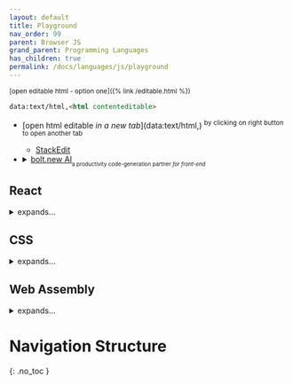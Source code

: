 ```yaml
---
layout: default
title: Playground
nav_order: 99
parent: Browser JS
grand_parent: Programming Languages
has_children: true
permalink: /docs/languages/js/playground
---
```


<sub>[open editable html - option one]({% link /editable.html %})</sub>
```html
data:text/html,<html contenteditable>
```
- [open html editable <i>in a new tab</i>](data:text/html,<html contenteditable>) <sup>by clicking on right button to open another tab</sup>
  - [StackEdit](https://stackedit.io/)
- <details markdown="block"> <summary> <a href="https://bolt.new/">bolt.new AI</a><sub><sub>a productivity code-generation partner <i>for front-end</i></sub></sub> </summary>
   
  Bolt.new is an AI model-building platform offering a no-code, drag-and-drop interface for creating customizable AI models.
   
  Use case of bolt.new AI:
  - **Example 1**: Create a modal with a close button.
  - **Example 2**: Create a website with a header, footer, side drawer, and login screen.

  <br>
  <details markdown="block"> <summary> further details about bolt.new AI... </summary>
     
    bolt.new is an AI-powered web development agent. It lets you prompt, run, edit, and deploy full-stack apps from your browser—no local setup is needed. If you want to build an AI web dev agent using the Bolt open-source code, click here to get started!
     
    **What is bolt.new AI?** bolt.new is an innovative platform, developed by StackBlitz. It combines advanced AI models with a full in-browser development environment. Launched in July 2023, it lets users create, edit, run, and deploy full-stack apps. It supports frameworks like React, Vite, and Next.js. It requires no local installations.
     
    Features of bolt.new AI:
    - **AI Code Generation**: bolt.new AI lets you input prompts to create app code from scratch.
    - **Manual code editing**: After generating the code base, you can manually edit it in Bolt’s browser-based IDE.
    - **Frameworks Support**: It supports popular frameworks and tools such as _**Astro, Vite, Next.js, Svelte, Vue, Remix, and more**_.
    - **Packages Support**: You can install NPM packages, configure backends, and integrate databases like Supabase.
    - **Deployment**: Bolt simplifies deployment with integrated support for Netlify.
    - **Error Detection**: The platform’s AI assistant monitors for errors and suggests or implements fixes.
     
    Pricing of bolt.new AI:
    - Free: Limited access, Sonnet 3.5 with 200K context.
     
    Reference:
    - [bolt.new AI: Your Productivity Partner](https://medium.com/@devnexPro/bolt-new-ai-an-honest-experience-of-todays-ai-coding-tools-879cc9b3fbd4)
     
  <!-- further details about bolt.new AI -->
  </details>
   
  <!-- bolt.new AI -->
  </details>

## React

<details markdown="block"> <summary> expands... </summary>

- Example of a simple React app in a single HTML file.
  - it shows different ways to write a React component.
    - ::
      [gh](https://github.com/igorlima/unapologetic-snippets/blob/fd6a30a6d3fd414fc3975b4d51d3f62b5be7243d/docs/languages/js/playground/react/react-sample.html)
      ::
      [page]({% link /docs/languages/js/playground/react/react-sample.html %})
      ::
  - a counter example with React 18
    - ::
      [gh](https://github.com/igorlima/unapologetic-snippets/blob/main/docs/languages/js/playground/react/react-18-sample.html)
      ::
      [page]({% link /docs/languages/js/playground/react/react-18-sample.html %})
      ::

----------
<!-- React section -->
</details>

## CSS

<details markdown="block"> <summary> expands... </summary>

### Grid

- The power of conditional styling with `@container` **plus** CSS Grid Layout
  - <details markdown="block"> <summary> <i>intro</i> </summary>
     
    The `@container` CSS at-rule applies styles based on specific conditions.
    It allows you to define a condition group rule that filters style
    declarations and applies them to a containment context only when the
    condition is met.
    - Here's how it works:
      - Style declarations are evaluated based on a defined condition.
      - When the condition is true, the styles are applied to the container.
      - The condition is re-evaluated whenever the container's size or value changes.
     
    By using `@container`, you can create dynamic and responsive layouts that
    adapt to different conditions, making your web development process more
    efficient and effective.
      
    </details>
  - ::
    [gh](https://github.com/igorlima/unapologetic-snippets/blob/fd6a30a6d3fd414fc3975b4d51d3f62b5be7243d/docs/languages/js/playground/css/grid-sample.html)
    ::
    [page]({% link /docs/languages/js/playground/css/grid-sample.html %})
    ::

----------
<!-- CSS section -->
</details>

## Web Assembly

<details markdown="block"> <summary> expands... </summary>

- Python Pyodide
  - ::
    [gh](https://github.com/igorlima/unapologetic-snippets/blob/main/docs/languages/js/playground/web-assembly/python-pyodide.html)
    ::
    [page]({% link /docs/languages/js/playground/web-assembly/python-pyodide.html %})
    ::

----------
<!-- Web Assembly -->
</details>

# Navigation Structure
{: .no_toc }

